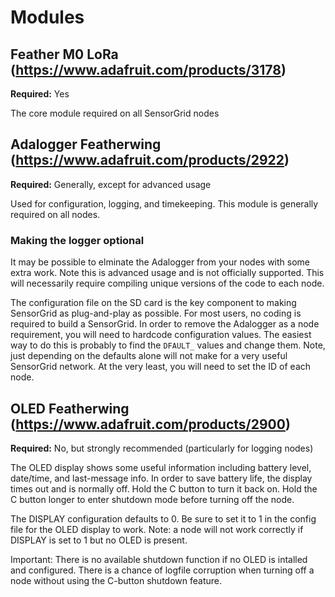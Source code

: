 # Modules

## Feather M0 LoRa (https://www.adafruit.com/products/3178)

**Required:** Yes

The core module required on all SensorGrid nodes

## Adalogger Featherwing (https://www.adafruit.com/products/2922)

**Required:** Generally, except for advanced usage

Used for configuration, logging, and timekeeping. This module is generally
required on all nodes.

### Making the logger optional

It may be possible to elminate the Adalogger from your nodes with some extra work. Note this is advanced usage and is not officially supported. This will necessarily require compiling unique versions of the code to each node.

The configuration file on the SD card is the key component to making SensorGrid as plug-and-play as possible. For most users, no coding is required to build a SensorGrid. In order to remove the Adalogger as a node requirement, you will need to hardcode configuration values. The easiest way to do this is probably to find the `DFAULT_` values and change them. Note, just depending on the defaults alone will not make for a very useful SensorGrid network. At the very least, you will need to set the ID of each node.

## OLED Featherwing (https://www.adafruit.com/products/2900)

**Required:** No, but strongly recommended (particularly for logging nodes)

The OLED display shows some useful information including battery level, date/time, and last-message info. In order to save battery life, the display times out and is normally off. Hold the C button to turn it back on. Hold the C button longer to enter shutdown mode before turning off the node.

The DISPLAY configuration defaults to 0. Be sure to set it to 1 in the config file for the OLED display to work. Note: a node will not work correctly if DISPLAY is set to 1 but no OLED is present.

Important: There is no available shutdown function if no OLED is intalled and configured. There is a chance of logfile corruption when turning off a node without using the C-button shutdown feature.
